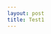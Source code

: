 ```yaml
---
layout: post
title: Test1
---
```


<script src="//code.jquery.com/jquery.js"></script>

<style>
    

</style>

<svg width="500" height="500"></svg>

<script src="//d3js.org/d3.v3.min.js"></script>
<script>

var svg = d3.select("svg"),
    width = +svg.attr("width"),
    height = +svg.attr("height");

var points = d3.range(2000).map(phyllotaxis(10));

var g = svg.append("g");

g.selectAll("circle")
    .data(points)
  .enter().append("circle")
    .attr("cx", function(d) { return d[0]; })
    .attr("cy", function(d) { return d[1]; })
    .attr("r", 2.5);

svg.append("rect")
    .attr("width", width)
    .attr("height", height)
    .style("fill", "none")
    .style("pointer-events", "all")
    .call(d3.behavior.zoom()
        .scaleExtent([1 / 2, 4])
        .on("zoom", zoomed));

function zoomed() {
  g.attr("transform", d3.event.transform);
}

function phyllotaxis(radius) {
  var theta = Math.PI * (3 - Math.sqrt(5));
  return function(i) {
    var r = radius * Math.sqrt(i), a = theta * i;
    return [
      width / 2 + r * Math.cos(a),
      height / 2 + r * Math.sin(a)
    ];
  };
}


</script>
